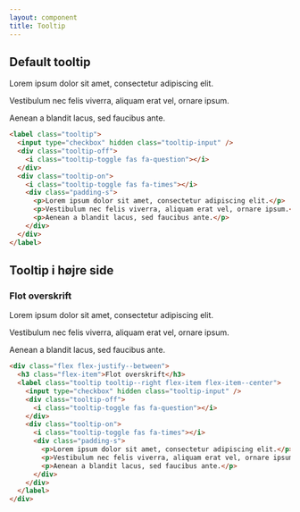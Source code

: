```yaml
---
layout: component
title: Tooltip
---
```


## Default tooltip

<div>
  <label class="tooltip">
    <input type="checkbox" hidden class="tooltip-input" />
    <div class="tooltip-off">
      <i class="tooltip-toggle fas fa-question"></i>
    </div>
    <div class="tooltip-on">
      <i class="tooltip-toggle fas fa-times"></i>
      <div class="padding-s">
        <p>Lorem ipsum dolor sit amet, consectetur adipiscing elit.</p>
        <p>Vestibulum nec felis viverra, aliquam erat vel, ornare ipsum.</p>
        <p>Aenean a blandit lacus, sed faucibus ante.</p>
      </div>
    </div>
  </label>
</div>

```html
<label class="tooltip">
  <input type="checkbox" hidden class="tooltip-input" />
  <div class="tooltip-off">
    <i class="tooltip-toggle fas fa-question"></i>
  </div>
  <div class="tooltip-on">
    <i class="tooltip-toggle fas fa-times"></i>
    <div class="padding-s">
      <p>Lorem ipsum dolor sit amet, consectetur adipiscing elit.</p>
      <p>Vestibulum nec felis viverra, aliquam erat vel, ornare ipsum.</p>
      <p>Aenean a blandit lacus, sed faucibus ante.</p>
    </div>
  </div>
</label>
```

## Tooltip i højre side

<div class="flex flex-justify--between">
  <h3 class="flex-item">Flot overskrift</h3>
  <label class="tooltip tooltip--right flex-item flex-item--center">
    <input type="checkbox" hidden class="tooltip-input" />
    <div class="tooltip-off">
      <i class="tooltip-toggle fas fa-question"></i>
    </div>
    <div class="tooltip-on">
      <i class="tooltip-toggle fas fa-times"></i>
      <div class="padding-s">
        <p>Lorem ipsum dolor sit amet, consectetur adipiscing elit.</p>
        <p>Vestibulum nec felis viverra, aliquam erat vel, ornare ipsum.</p>
        <p>Aenean a blandit lacus, sed faucibus ante.</p>
      </div>
    </div>
  </label>
</div>

```html
<div class="flex flex-justify--between">
  <h3 class="flex-item">Flot overskrift</h3>
  <label class="tooltip tooltip--right flex-item flex-item--center">
    <input type="checkbox" hidden class="tooltip-input" />
    <div class="tooltip-off">
      <i class="tooltip-toggle fas fa-question"></i>
    </div>
    <div class="tooltip-on">
      <i class="tooltip-toggle fas fa-times"></i>
      <div class="padding-s">
        <p>Lorem ipsum dolor sit amet, consectetur adipiscing elit.</p>
        <p>Vestibulum nec felis viverra, aliquam erat vel, ornare ipsum.</p>
        <p>Aenean a blandit lacus, sed faucibus ante.</p>
      </div>
    </div>
  </label>
</div>
```
